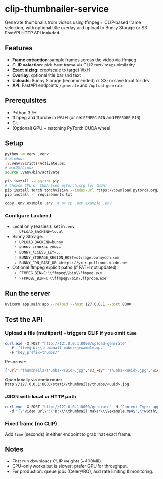 # clip-thumbnailer-service

Generate thumbnails from videos using ffmpeg + CLIP-based frame selection, with optional title overlay and upload to Bunny Storage or S3. FastAPI HTTP API included.

## Features
- **Frame extraction**: sample frames across the video via ffmpeg
- **CLIP selection**: pick best frame via CLIP text-image similarity
- **Exact sizing**: crop/scale to target WxH
- **Overlay**: optional title bar and text
- **Uploads**: Bunny Storage (recommended) or S3; or save local for dev
- **API**: FastAPI endpoints `/generate` and `/upload-generate`

## Prerequisites
- Python 3.9+
- ffmpeg and ffprobe in PATH (or set `FFMPEG_BIN` and `FFPROBE_BIN`)
- Git
- (Optional) GPU + matching PyTorch CUDA wheel

## Setup
```bash
python -m venv .venv
# Windows
.\.venv\Scripts\Activate.ps1
# macOS/Linux
source .venv/bin/activate

pip install --upgrade pip
# Choose CPU or CUDA (see pytorch.org for CUDA)
pip install torch torchvision --index-url https://download.pytorch.org/whl/cpu
pip install -r requirements.txt

copy .env.example .env  # or cp .env.example .env
```

### Configure backend
- Local only (easiest): set in `.env`
  - `UPLOAD_BACKEND=local`
- Bunny Storage:
  - `UPLOAD_BACKEND=bunny`
  - `BUNNY_STORAGE_ZONE=...`
  - `BUNNY_ACCESS_KEY=...`
  - `BUNNY_STORAGE_REGION_HOST=storage.bunnycdn.com`
  - `BUNNY_CDN_BASE_URL=https://your-pullzone.b-cdn.net`
- Optional ffmpeg explicit paths (if PATH not updated):
  - `FFMPEG_BIN=C:\\ffmpeg\\bin\\ffmpeg.exe`
  - `FFPROBE_BIN=C:\\ffmpeg\\bin\\ffprobe.exe`

## Run the server
```bash
uvicorn app.main:app --reload --host 127.0.0.1 --port 8000
```

## Test the API
### Upload a file (multipart) – triggers CLIP if you omit `time`
```powershell
curl.exe -X POST "http://127.0.0.1:8000/upload-generate" `
  -F 'file=@"D:\\thumbnail maker\\example.mp4"' `
  -F "key_prefix=thumbs/"
```
Response:
```json
{"url":"thumbnails/thumbs/<uuid>.jpg","s3_key":"thumbs/<uuid>.jpg","width":1280,"height":720}
```
Open locally via static route:
`http://127.0.0.1:8000/static/thumbnails/thumbs/<uuid>.jpg`

### JSON with local or HTTP path
```powershell
curl.exe -X POST "http://127.0.0.1:8000/generate" -H "Content-Type: application/json" `
  -d "{\"video_url\":\"D:\\\\thumbnail maker\\\\example.mp4\",\"width\":1280,\"height\":720}"
```

### Fixed frame (no CLIP)
Add `time` (seconds) in either endpoint to grab that exact frame.

## Notes
- First run downloads CLIP weights (~400MB).
- CPU-only works but is slower; prefer GPU for throughput.
- For production: queue jobs (Celery/RQ), add rate limiting & monitoring.
